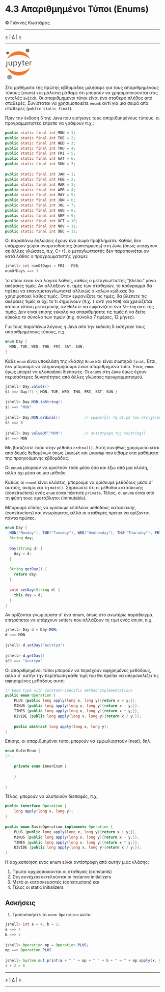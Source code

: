 # 4.3 Απαριθμημένοι Τύποι (Enums)
© Γιάννης Κωστάρας

---

[<](../4.2-Polymorphism/README.md) | [Δ](../../README.md) | [>](../4.4-JavaDoc/README.md)  
 
---
[![](../../../assets/jupyter_logo.svg)](4.3-Enums.ipynb)

Στα μαθήματα της πρώτης εβδομάδας μιλήσαμε για τους απαριθμημένους τύπους (```enum```s) και μάλιστα μάθαμε ότι μπορούν να χρησιμοποιούνται στις εντολές ```switch```. Οι απαριθμημένοι τύποι είναι ένα σταθερό πλήθος από σταθερές. Συνίσταται να χρησιμοποιείτε ```enum```s αντί για μια σειρά από σταθερές (```public static final```). 

Πριν την έκδοση 5 της Java που εισήγαγε τους απαριθμημένους τύπους, οι προγραμματιστές έπρεπε να γράψουν π.χ.:

```java
public static final int MON = 1;
public static final int TUE = 2;
public static final int WED = 3;
public static final int THU = 4;
public static final int FRI = 5;
public static final int SAT = 6;
public static final int SUN = 7;

public static final int JAN = 1;
public static final int FEB = 2;
public static final int MAR = 3;
public static final int APR = 4;
public static final int MAY = 5;
public static final int JUN = 6;
public static final int JUL = 7;
public static final int AUG = 8;
public static final int SEP = 9;
public static final int OCT = 10;
public static final int NOV = 11;
public static final int DEC = 12;
```
Οι παραπάνω δηλώσεις έχουν ένα σωρό προβλήματα. Καθώς δεν υπάρχουν χώροι ονοματοδοσίας (namespaces) στη Java (όπως υπάρχουν σε άλλες γλώσσες, π.χ. C++), ο μεταγλωττιστής δεν παραπονιέται αν κατά λάθος ο προγραμματιστής γράψει:

```java
jshell> int numOfDays = FRI - FEB;
numOfDays ==> 3
```
το οποίο είναι ένα λογικό λάθος, καθώς ο μεταγλωττιστής "βλέπει" μόνο ακέραιες τιμές. Αν αλλάξουν οι τιμές των σταθερών, το πρόγραμμα θα πρέπει να επαναμεταγγλωτιστεί αλλοιώς ο καλών κώδικας θα χρησιμοποιεί λάθος τιμές. Όταν εμφανίζετε τις τιμές, θα βλέπετε τις ακέραιες τιμές κι όχι το τι σημαίνουν (π.χ. ```1``` αντί για ```MON```) και χρειάζεται κάποια κλάση μετατροπής αν θέλετε να εμφανίζετε ένα ```String``` αντί της τιμής. Δεν είναι επίσης εύκολο να απαριθμήσετε τις τιμές ή να δείτε εύκολα το σύνολο των τιμών (π.χ. σύνολο 7 ημέρες, 12 μήνες).

Για τους παραπάνω λόγους η Java από την έκδοση 5 εισήγαγε τους απαριθμημένους τύπους, π.χ.

```java
enum Day {
  MON, TUE, WED, THU, FRI, SAT, SUN;
}
``` 
Κάθε ```enum``` είναι υποκλάση της κλάσης ```Enum``` και είναι σιωπηρά ```final```. Έτσι, δεν μπορούμε να κληρονομήσουμε έναν απαριθμημένο τύπο. Ένας ```enum``` όμως μπορεί να υλοποιήσει διεπαφές. Οι ```enum```s στη Java όμως έχουν περισσότερες δυνατότητες από άλλες γλώσσες προγραμματισμού.

```java
jshell> Day.values()
$1 ==> Day[7] { MON, TUE, WED, THU, FRI, SAT, SUN }

jshell> Day.MON.toString()
$2 ==> "MON"

jshell> Day.MON.ordinal()			// εμφανίζει τη σειρά του στοιχείου στον enum
$3 ==> 0

jshell> Day.valueOf("MON")			// αντίστροφη της toString()
$4 ==> MON
```
Μη βασίζεστε τόσο στην μέθοδο ```ordinal()```. Αυτή συνήθως χρησιμοποιείται από δομές δεδομένων όπως ```EnumSet``` και ```EnumMap``` που είδαμε στα μαθήματα της προηγούμενης εβδομάδας. 

Οι ```enum```s μπορούν να οριστούν τόσο μέσα όσο και έξω από μια κλάση, αλλά όχι μέσα σε μια μέθοδο.

Καθώς οι ```enum```s είναι κλάσεις, μπορούμε να ορίσουμε μεθόδους μέσα σ' αυτούς, ακόμα και τη ```main()```. Σημειώστε ότι οι μέθοδοι κατασκευής (constructors) ενός ```enum``` είναι πάντοτε ```private```. Τέλος, οι ```enum```s είναι από τη φύση τους αμετάβλητοι (immutable).

Μπορούμε επίσης να ορίσουμε επιπλέον μεθόδους κατασκευής (constructors) και γνωρίσματα, αλλά οι σταθερές πρέπει να ορίζονται πάντα πρώτες.

```java
enum Day {
  MON("Monday"), TUE("Tuesday"), WED("Wednesday"), THU("Thursday"), FRI("Friday"), SAT("Saturday"), SUN("Sunday");
  String day;
  
  Day(String d) {
  	day = d;
  }	
  
  String getDay() {
  	return day;
  }
  
  void setDay(String d) {
  	this.day = d; 
  }
}
```
Αν ορίζονται γνωρίσματα σ' ένα enum, όπως στο ανωτέρω παράδειγμα, επιτρέπεται να υπάρχουν setters που αλλάζουν τη _τιμή_ ενός enum, π.χ.

```java
jshell> Day d = Day.MON;
d ==> MON

jshell> d.setDay("Δευτέρα")

jshell> d.getDay()
$60 ==> "Δευτέρα"
```

Οι απαριθμημένοι τύποι μπορούν να περιέχουν αφηρημένες μεθόδους, αλλά σ' αυτήν την περίπτωση κάθε τιμή του θα πρέπει να υπερσκελίζει τις αφηρημένες μεθόδους αυτή:

```java
// Enum type with constant-specific method implementations
public enum Operation {
	PLUS {public long apply(long x, long y){return x + y;}},
	MINUS {public long apply(long x, long y){return x - y;}},
	TIMES {public long apply(long x, long y){return x * y;}},
	DIVIDE {public long apply(long x, long y){return x / y;}};

	public abstract long apply(long x, long y);
}
```

Επίσης, οι απαριθμημένοι τύποι μπορούν να εμφωλιαστούν (nest), δηλ.

```java
enum OuterEnum {
//...

    private enum InnerEnum {
	
	}

}
```
Τέλος, μπορούν να υλοποιούν διεπαφές, π.χ.

```java
public interface Operation {
	long apply(long x, long y);
}

public enum BasicOperation implements Operation {
	PLUS {public long apply(long x, long y){return x + y;}},
	MINUS {public long apply(long x, long y){return x - y;}},
	TIMES {public long apply(long x, long y){return x * y;}},
	DIVIDE {public long apply(long x, long y){return x / y;}};
}
```

Η αρχικοποίηση ενός enum είναι αντίστροφη από αυτήν μιας κλάσης: 

1. Πρώτα αρχικοποιούνται οι σταθερές (constants)
2. Στη συνέχεια εκτελούνται οι instance initializers 
3. Μετά οι κατασκευαστές (constructors) και
4. Τέλος οι static initializers 

## Ασκήσεις
1. Τροποποιήστε το ```eunm Operation``` ώστε:

```java
jshell> int a = 4, b = 2;
a ==> 4
b ==> 2

jshell> Operation op = Operation.PLUS;
op ==> Operation.PLUS

jshell> System.out.print(a + " " + op + " " + b + " = " + op.apply(x, y));
4 + 2 = 6
``` 

---

[<](../4.2-Polymorphism/README.md) | [Δ](../../README.md) | [>](../4.4-JavaDoc/README.md)    

---